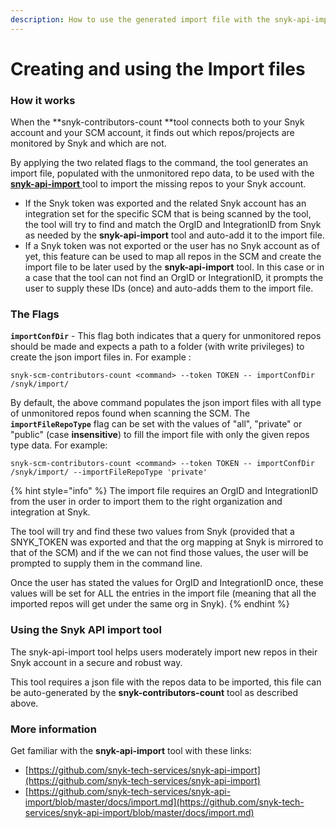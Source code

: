 ```yaml
---
description: How to use the generated import file with the snyk-api-import tool
---
```


# Creating and using the Import files

### How it works

When the **snyk-contributors-count **tool connects both to your Snyk account and your SCM account, it finds out which repos/projects are monitored by Snyk and which are not.

By applying the two related flags to the command, the tool generates an import file, populated with the unmonitored repo data, to be used with the [**snyk-api-import** ](creating-and-using-the-import-files.md#using-the-snyk-api-import-tool)tool to import the missing repos to your Snyk account.

* If the Snyk token was exported and the related Snyk account has an integration set for the specific SCM that is being scanned by the tool, the tool will try to find and match the OrgID and IntegrationID from Snyk as needed by the **snyk-api-import** tool and auto-add it to the import file.
* If a Snyk token was not exported or the user has no Snyk account as of yet, this feature can be used to map all repos in the SCM and create the import file to be later used by the **snyk-api-import** tool. In this case or in a case that the tool can not find an OrgID or IntegrationID, it prompts the user to supply these IDs (once) and auto-adds them to the import file.

### The Flags

**`importConfDir`** - This flag both indicates that a query for unmonitored repos should be made and expects a path to a folder (with write privileges) to create the json import files in. For example :

```
snyk-scm-contributors-count <command> --token TOKEN -- importConfDir /snyk/import/
```

By default, the above command populates the json import files with all type of unmonitored repos found when scanning the SCM. The **`importFileRepoType`** flag can be set with the values of "all", "private" or "public" (case **insensitive**) to fill the import file with only the given repos type data. For example:

```
snyk-scm-contributors-count <command> --token TOKEN -- importConfDir /snyk/import/ --importFileRepoType 'private'
```

{% hint style="info" %}
The import file requires an OrgID and IntegrationID from the user in order to import them to the right organization and integration at Snyk.

The tool will try and find these two values from Snyk (provided that a SNYK\_TOKEN was exported and that the org mapping at Snyk is mirrored to that of the SCM) and if the we can not find those values, the user will be prompted to supply them in the command line.

Once the user has stated the values for OrgID and IntegrationID once, these values will be set for ALL the entries in the import file (meaning that all the imported repos will get under the same org in Snyk).
{% endhint %}

### Using the Snyk API import tool

The snyk-api-import tool helps users moderately import new repos in their Snyk account in a secure and robust way.

This tool requires a json file with the repos data to be imported, this file can be auto-generated by the **snyk-contributors-count** tool as described above.

### More information

Get familiar with the **snyk-api-import** tool with these links:

* [https://github.com/snyk-tech-services/snyk-api-import](https://github.com/snyk-tech-services/snyk-api-import)
* [https://github.com/snyk-tech-services/snyk-api-import/blob/master/docs/import.md](https://github.com/snyk-tech-services/snyk-api-import/blob/master/docs/import.md)
